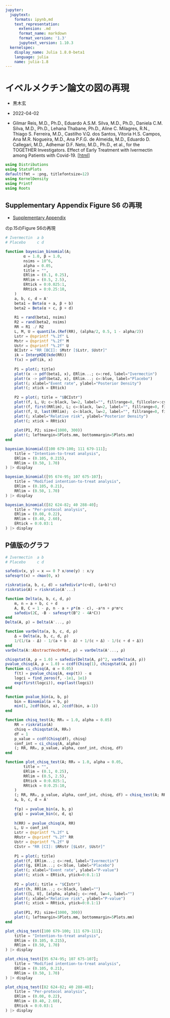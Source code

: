 ```yaml
---
jupyter:
  jupytext:
    formats: ipynb,md
    text_representation:
      extension: .md
      format_name: markdown
      format_version: '1.3'
      jupytext_version: 1.10.3
  kernelspec:
    display_name: Julia 1.8.0-beta1
    language: julia
    name: julia-1.8
---
```


<!-- #region -->
# イベルメクチン論文の図の再現

* 黒木玄
* 2022-04-02


* Gilmar Reis, M.D., Ph.D., Eduardo A.S.M. Silva, M.D., Ph.D., Daniela C.M. Silva, M.D., Ph.D., Lehana Thabane, Ph.D., Aline C. Milagres, R.N., Thiago S. Ferreira, M.D., Castilho V.Q. dos Santos, Vitoria H.S. Campos, Ana M.R. Nogueira, M.D., Ana P.F.G. de Almeida, M.D., Eduardo D. Callegari, M.D., Adhemar D.F. Neto, M.D., Ph.D., et al., for the TOGETHER Investigators. Effect of Early Treatment with Ivermectin among Patients with Covid-19. \[[html](https://www.nejm.org/doi/full/10.1056/NEJMoa2115869)\]
<!-- #endregion -->

```julia
using Distributions
using StatsPlots
default(fmt = :png, titlefontsize=12)
using KernelDensity
using Printf
using Roots
```

## Supplementary Appendix Figure S6 の再現

* [Supplementary Appendix](https://www.nejm.org/doi/suppl/10.1056/NEJMoa2115869/suppl_file/nejmoa2115869_appendix.pdf)

のp.15のFigure S6の再現

```julia
# Ivermectin  a b
# Placebo     c d

function bayesian_binomial(A;
        α = 1.0, β = 1.0,
        nsims = 10^6,
        alpha = 0.05,
        title = "",
        ERlim = (0.1, 0.25),
        RRlim = (0.5, 2.5),
        ERtick = 0:0.025:1,
        RRtick = 0:0.25:10,
    )
    a, b, c, d = A'
    beta1 = Beta(α + a, β + b)
    beta2 = Beta(α + c, β + d)
    
    R1 = rand(beta1, nsims)
    R2 = rand(beta2, nsims)
    RR = R1 ./ R2
    L, M, U = quantile.(Ref(RR), (alpha/2, 0.5, 1 - alpha/2))
    Lstr = @sprintf "%.2f" L
    Mstr = @sprintf "%.2f" M
    Ustr = @sprintf "%.2f" U
    BCIstr = "RR [BCI]: $Mstr [$Lstr, $Ustr]"
    ik = InterpKDE(kde(RR))
    f(x) = pdf(ik, x)
    
    P1 = plot(; title)
    plot!(x -> pdf(beta1, x), ERlim...; c=:red, label="Ivermectin")
    plot!(x -> pdf(beta2, x), ERlim...; c=:blue, label="Placebo")
    plot!(; xlabel="Event rate", ylabel="Posterior Density")
    plot!(; xtick = ERtick)
    
    P2 = plot(; title = "$BCIstr")
    plot!(f, L, U; c=:black, lw=2, label="", fillrange=0, fillcolor=:cyan)
    plot!(f, first(RRlim), L; c=:black, lw=2, label="", fillrange=0, fillcolor=:red)
    plot!(f, U, last(RRlim);  c=:black, lw=2, label="", fillrange=0, fillcolor=:red)
    plot!(; xlabel="Relative risk", ylabel="Posterior Density")
    plot!(; xtick = RRtick)
    
    plot(P1, P2; size=(1000, 300))
    plot!(; leftmargin=5Plots.mm, bottommargin=5Plots.mm)
end
```

```julia
bayesian_binomial([100 679-100; 111 679-111];
    title = "Intention-to-treat analysis",
    ERlim = (0.105, 0.215),
    RRlim = (0.50, 1.70)
) |> display

bayesian_binomial([95 674-95; 107 675-107];
    title = "Modified intention-to-treat analysis",
    ERlim = (0.105, 0.21),
    RRlim = (0.50, 1.70)
) |> display

bayesian_binomial([82 624-82; 40 288-40];
    title = "Per-protocol analysis",
    ERlim = (0.08, 0.22),
    RRlim = (0.40, 2.60),
    ERtick = 0:0.03:1
) |> display
```

## P値版のグラフ

```julia
# Ivermectin  a b
# Placebo     c d

safediv(x, y) = x == 0 ? x/one(y) : x/y
safesqrt(x) = √max(0, x)

riskratio(a, b, c, d) = safediv(a*(c+d), (a+b)*c)
riskratio(A) = riskratio(A'...)

function Delta(a, b, c, d, ρ)
    m, n = a + b, c + d
    A, B, C = 1 - ρ, n - a + ρ*(m - c), -a*n + ρ*m*c
    safediv(2C, -B - safesqrt(B^2 - 4A*C))
end
Delta(A, ρ) = Delta(A'..., ρ)

function varDelta(a, b, c, d, ρ)
    Δ = Delta(a, b, c, d, ρ)
    1/(1/(a - Δ) - 1/(a + b - Δ) + 1/(c + Δ) - 1/(c + d + Δ))
end
varDelta(A::AbstractVecOrMat, ρ) = varDelta(A'..., ρ)

chisqstat(A, ρ = 1.0) = safediv(Delta(A, ρ)^2, varDelta(A, ρ))
pvalue_chisq(A, ρ = 1.0) = ccdf(Chisq(1), chisqstat(A, ρ))
function ci_chisq(A, α = 0.05)
    f(t) = pvalue_chisq(A, exp(t)) - α
    logci = find_zeros(f, -1e1, 1e1)
    exp(first(logci)), exp(last(logci))
end

function pvalue_bin(a, b, p)
    bin = Binomial(a + b, p)
    min(1, 2cdf(bin, a), 2ccdf(bin, a-1))
end

function chisq_test(A; RR₀ = 1.0, alpha = 0.05)
    RR = riskratio(A)
    chisq = chisqstat(A, RR₀)
    df = 1
    p_value = ccdf(Chisq(df), chisq)
    conf_int = ci_chisq(A, alpha)
    (; RR, RR₀, p_value, alpha, conf_int, chisq, df)
end

function plot_chisq_test(A; RR₀ = 1.0, alpha = 0.05,
        title = "",
        ERlim = (0.1, 0.25),
        RRlim = (0.5, 2.5),
        ERtick = 0:0.025:1,
        RRtick = 0:0.25:10,
    )
    (; RR, RR₀, p_value, alpha, conf_int, chisq, df) = chisq_test(A; RR₀, alpha)
    a, b, c, d = A'
    
    f(p) = pvalue_bin(a, b, p)
    g(q) = pvalue_bin(c, d, q)
    
    h(RR) = pvalue_chisq(A, RR)
    L, U = conf_int
    Lstr = @sprintf "%.2f" L
    RRstr = @sprintf "%.2f" RR
    Ustr = @sprintf "%.2f" U
    CIstr = "RR [CI]: $RRstr [$Lstr, $Ustr]"
    
    P1 = plot(; title)
    plot!(f, ERlim...; c=:red, label="Ivermectin")
    plot!(g, ERlim...; c=:blue, label="Placebo")
    plot!(; xlabel="Event rate", ylabel="P-value")
    plot!(; xtick = ERtick, ytick=0:0.1:1)
    
    P2 = plot(; title = "$CIstr")
    plot!(h, RRlim...; c=:black, label="")
    plot!([L, U], [alpha, alpha]; c=:red, lw=4, label="")
    plot!(; xlabel="Relative risk", ylabel="P-value")
    plot!(; xtick = RRtick, ytick=0:0.1:1)
    
    plot(P1, P2; size=(1000, 300))
    plot!(; leftmargin=5Plots.mm, bottommargin=5Plots.mm)
end

```

```julia
plot_chisq_test([100 679-100; 111 679-111];
    title = "Intention-to-treat analysis",
    ERlim = (0.105, 0.215),
    RRlim = (0.50, 1.70)
) |> display

plot_chisq_test([95 674-95; 107 675-107];
    title = "Modified intention-to-treat analysis",
    ERlim = (0.105, 0.21),
    RRlim = (0.50, 1.70)
) |> display

plot_chisq_test([82 624-82; 40 288-40];
    title = "Per-protocol analysis",
    ERlim = (0.08, 0.22),
    RRlim = (0.40, 2.60),
    ERtick = 0:0.03:1
) |> display
```

```julia

```
